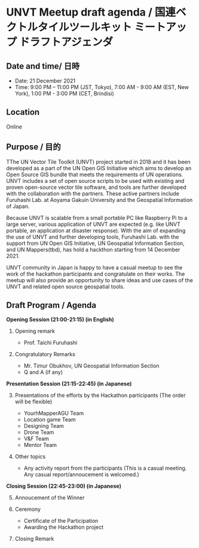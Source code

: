 # UNVT Meetup draft agenda / 国連ベクトルタイルツールキット ミートアップ ドラフトアジェンダ

## Date and time/ 日時
 - Date: 21 December 2021
 - Time: 9:00 PM – 11:00 PM (JST, Tokyo), 7:00 AM - 9:00 AM (EST, New York), 1:00 PM - 3:00 PM (CET, Brindisi) 

## Location
Online

## Purpose / 目的
TThe UN Vector Tile Toolkit (UNVT) project started in 2018 and it has been developed as a part of the UN Open GIS Initiative which aims to develop an Open Source GIS bundle that meets the requirements of UN operations. 
UNVT includes a set of open source scripts to be used with existing and proven open-source vector tile software, and tools are further developed with the collaboration with the partners.
These active partners include Furuhashi Lab. at Aoyama Gakuin University and the Geospatial Information of Japan.

Because UNVT is scalable from a small portable PC like Raspberry Pi to a large server, various application of UNVT are expected (e.g. like UNVT portable, an application at disaster response). 
With the aim of expanding the use of UNVT and further developing tools, Furuhashi Lab. with the support from UN Open GIS Initiative, UN Geospatial Information Section, and UN Mappers(tbd), has hold a hackthon starting from 14 December 2021.

UNVT community in Japan is happy to have a casual meetup to see the work of the hackathon participants and congratulate on their works. The meetup will also provide an opportunity to share ideas and use cases of the UNVT and related open source geospatial tools.


## Draft Program / Agenda

**Opening Session (21:00-21:15) (in English)**  

1. Opening remark
    - Prof. Taichi Furuhashi

2. Congratulatory Remarks 
    - Mr. Timur Obukhov, UN Geospatial Information Section
    - Q and A (if any)

**Presentation Session (21:15-22:45)  (in Japanese)**  

3. Presentations of the efforts by the Hackathon participants (The order will be flexible)
    - YourhMapperAGU Team
    - Location game Team
    - Designing Team
    - Drone Team
    - V&F Team
    - Mentor Team

4. Other topics
    - Any activity report from the participants (This is a casual meeting. Any casual report/annoucement is welcomed.)

**Closing Session (22:45-23:00)  (in Japanese)**  

5. Annoucement of the Winner 

6. Ceremony
    - Certificate of the Participation
    - Awarding the Hackathon project

7. Closing Remark





